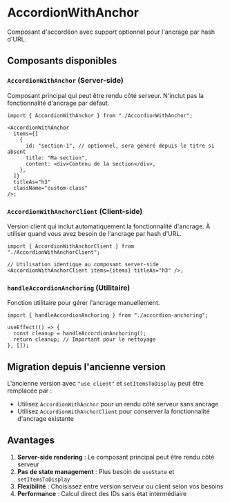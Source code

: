 # AccordionWithAnchor

Composant d'accordéon avec support optionnel pour l'ancrage par hash d'URL.

## Composants disponibles

### `AccordionWithAnchor` (Server-side)

Composant principal qui peut être rendu côté serveur. N'inclut pas la fonctionnalité d'ancrage par défaut.

```tsx
import { AccordionWithAnchor } from "./AccordionWithAnchor";

<AccordionWithAnchor
  items={[
    {
      id: "section-1", // optionnel, sera généré depuis le titre si absent
      title: "Ma section",
      content: <div>Contenu de la section</div>,
    },
  ]}
  titleAs="h3"
  className="custom-class"
/>;
```

### `AccordionWithAnchorClient` (Client-side)

Version client qui inclut automatiquement la fonctionnalité d'ancrage. À utiliser quand vous avez besoin de l'ancrage par hash d'URL.

```tsx
import { AccordionWithAnchorClient } from "./AccordionWithAnchorClient";

// Utilisation identique au composant server-side
<AccordionWithAnchorClient items={items} titleAs="h3" />;
```

### `handleAccordionAnchoring` (Utilitaire)

Fonction utilitaire pour gérer l'ancrage manuellement.

```tsx
import { handleAccordionAnchoring } from "./accordion-anchoring";

useEffect(() => {
  const cleanup = handleAccordionAnchoring();
  return cleanup; // Important pour le nettoyage
}, []);
```

## Migration depuis l'ancienne version

L'ancienne version avec `"use client"` et `setItemsToDisplay` peut être remplacée par :

- Utilisez `AccordionWithAnchor` pour un rendu côté serveur sans ancrage
- Utilisez `AccordionWithAnchorClient` pour conserver la fonctionnalité d'ancrage existante

## Avantages

1. **Server-side rendering** : Le composant principal peut être rendu côté serveur
2. **Pas de state management** : Plus besoin de `useState` et `setItemsToDisplay`
3. **Flexibilité** : Choisissez entre version serveur ou client selon vos besoins
4. **Performance** : Calcul direct des IDs sans état intermédiaire
